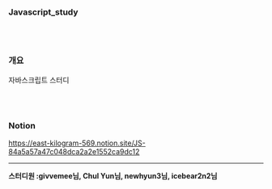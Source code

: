 ### Javascript_study

<br/>
<br/>

### 개요

자바스크립트 스터디

<br/>
<br/>

### Notion
https://east-kilogram-569.notion.site/JS-84a5a57a47c048dca2a2e1552ca9dc12

<hr/>

**스터디원 :givvemee님, Chul Yun님, newhyun3님, icebear2n2님**


